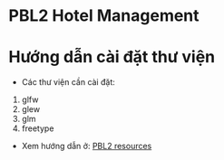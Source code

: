 # PBL2 Hotel Management
# Hướng dẫn cài đặt thư viện
* Các thư viện cần cài đặt:
1. glfw
2. glew
3. glm
4. freetype
* Xem hướng dẫn ở: [PBL2 resources](https://drive.google.com/drive/folders/1Tz7sMrSha5IZXQlgggXn6tbkXtMpUv6v?usp=sharing)